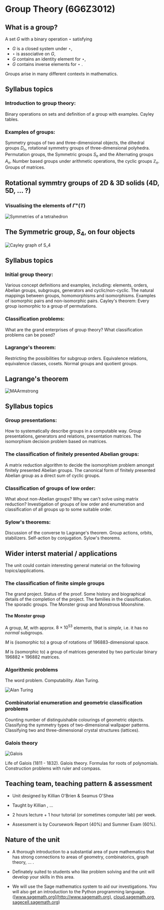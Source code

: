 # Group Theory (6G6Z3012)

## What is a group?

A set $G$ with a binary operation $\star$ satisfying

* $G$ is a closed system under $\star$,
* $\star$ is associative on $G$,
* $G$ contains an identity element for $\star$,
* $G$ contains inverse elements for $\star$ .

Groups arise in many different contexts in mathematics.

## Syllabus topics

### Introduction to group theory: 

Binary operations on sets and definition of a group with examples. Cayley tables.

### Examples of groups: 

Symmetry groups of two and three-dimensional objects, the dihedral groups $D_n$, rotational symmetry groups of three-dimensional polyhedra. Permutation groups, the Symmetric groups $S_n$ and the Alternating groups $A_n$. Number based groups under arithmetic operations, the cyclic groups $\mathbb{Z}_n$. Groups of matrices.

## Rotational symmtry groups of 2D & 3D solids (4D, 5D, ... ?)

### Visualising the elements of $\Gamma^+(T)$

![Symmetries of a tetrahedron](./tetrahedrons.png)

## The Symmetric group, $S_4$, on four objects

![Cayley graph of S_4](./S4_Cayley.png)

## Syllabus topics

### Initial group theory: 

Various concept definitions and examples, including: elements, orders, Abelian groups, subgroups, generators and cyclic/non-cyclic. The natural mappings between groups, homomorphisms and isomorphisms. Examples of isomorphic pairs and non-isomorphic pairs. Cayley's theorem: Every group isomorphic to a group of permutations.

### Classification problems: 

What are the grand enterprises of group theory? What classification problems can be posed?

### Lagrange's theorem: 

Restricting the possibilities for subgroup orders. Equivalence relations, equivalence classes, cosets. Normal groups and quotient groups.

## Lagrange's theorem

![MAArmstrong](./MAA.png)

## Syllabus topics

### Group presentations: 

How to systematically describe groups in a computable way. Group presentations, generators and relations, presentation matrices. The isomorphism decision problem based on matrices. 

### The classification of finitely presented Abelian groups: 

A matrix reduction algorithm to decide the isomorphism problem amongst finitely presented Abelian groups. The canonical form of finitely presented Abelian group as a direct sum of cyclic groups. 

### Classification of groups of low order: 

What about non-Abelian groups? Why we can't solve using matrix reduction? Investigation of groups of low order and enumeration and classification of all groups up to some suitable order.
 
### Sylow's theorems: 

Discussion of the converse to Lagrange's theorem. Group actions, orbits, stabilizers. Self-action by conjugation. Sylow's theorems. 

## Wider interst material / applications

The unit could contain interesting general material on the following topics/applications.

### The classification of finite simple groups

The grand project. Status of the proof. Some history and biographical details of the completion of the project. The families in the classification. The sporadic groups. The Monster group and Monstrous Moonshine.

#### The Monster group

A group, $M$, with approx. $8 \times 10^{53}$ elements, that is *simple*, i.e. it has no *normal* subgroups.

$M$ is (isomorphic to) a group of rotations of 196883-dimensional space. 

$M$ is (isomorphic to) a group of matrices generated by two particular binary $196882 \times 196882$ matrices.

### Algorithmic problems

The word problem. Computability. Alan Turing.

![Alan Turing](turing.jpg)

### Combinatorial enumeration and geometric classification problems

Counting number of distinguishable colourings of geometric objects. Classifying the symmetry types of two-dimensional wallpaper patterns. Classifying two and three-dimensional crystal structures (lattices). 

### Galois theory

![Galois](./Galois.jpeg)

Life of Galois (1811 - 1832). Galois theory. Formulas for roots of polynomials. Construction problems with ruler and compass.


## Teaching team, teaching pattern & assessment

* Unit designed by Killian O'Brien & Seamus O'Shea

* Taught by Killian , ...

* 2 hours lecture + 1 hour tutorial (or sometimes computer lab) per week.

* Assessment is by Coursework Report (40%) and Summer Exam (60%).

## Nature of the unit

* A thorough introduction to a substantial area of pure mathematics that has strong connections to areas of geometry, combinatorics, graph theory, ... .

* Definately suited to students who like problem solving and the unit will develop your skills in this area.

* We will use the Sage mathematics system to aid our investigations. You will also get an introduction to the Python programming language.  ([www.sagemath.org](http://www.sagemath.org), [cloud.sagemath.org](https://cloud.sagemath.org), [sagecell.sagemath.org](https://sagecell.sagemath.org))



<div class="compute"><script type="text/x-sage">
G=DihedralGroup(12)
# G is the group of rotational and 
# reflectional symmetries of the 
# regular 12-sided polygon

for H in G.subgroups():
    print H.order()
</script></div>





